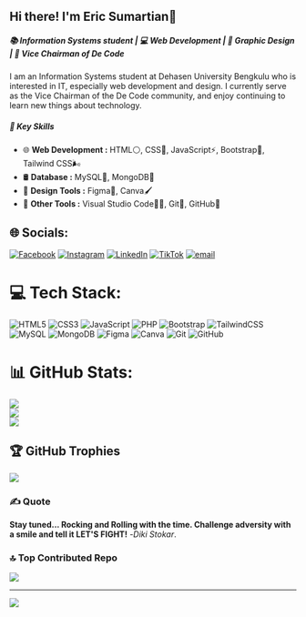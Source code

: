 ## Hi there! I'm Eric Sumartian👋

##### 📚 Information Systems student | 💻 Web Development | 🎨 Graphic Design | 🤝 Vice Chairman of De Code  

I am an Information Systems student at Dehasen University Bengkulu who is interested in IT, especially web development and design. I currently serve as the Vice Chairman of the De Code community, and enjoy continuing to learn new things about technology.

##### **🔑 Key Skills**
- 🌐 **Web Development :** HTML⚪, CSS🎨, JavaScript⚡, Bootstrap💠, Tailwind CSS🌬️ 
- 🛢️ **Database :** MySQL🐬, MongoDB🍃
- 🎨 **Design Tools :** Figma🎨, Canva🖌️
- 🔧 **Other Tools :** Visual Studio Code🧑‍💻, Git🔁, GitHub🐙

## 🌐 Socials:
[![Facebook](https://img.shields.io/badge/Facebook-%231877F2.svg?logo=Facebook&logoColor=white)](https://facebook.com/EricSumartian) [![Instagram](https://img.shields.io/badge/Instagram-%23E4405F.svg?logo=Instagram&logoColor=white)](https://instagram.com/ric_sumar_tian) [![LinkedIn](https://img.shields.io/badge/LinkedIn-%230077B5.svg?logo=linkedin&logoColor=white)](https://linkedin.com/in/EricSumartian) [![TikTok](https://img.shields.io/badge/TikTok-%23000000.svg?logo=TikTok&logoColor=white)](https://tiktok.com/@eric_sumartian) [![email](https://img.shields.io/badge/Email-D14836?logo=gmail&logoColor=white)](mailto:ericsumartian06@gmail.com) 

# 💻 Tech Stack:
![HTML5](https://img.shields.io/badge/html5-%23E34F26.svg?style=for-the-badge&logo=html5&logoColor=white) ![CSS3](https://img.shields.io/badge/css3-%231572B6.svg?style=for-the-badge&logo=css3&logoColor=white) ![JavaScript](https://img.shields.io/badge/javascript-%23323330.svg?style=for-the-badge&logo=javascript&logoColor=%23F7DF1E) ![PHP](https://img.shields.io/badge/php-%23777BB4.svg?style=for-the-badge&logo=php&logoColor=white) ![Bootstrap](https://img.shields.io/badge/bootstrap-%238511FA.svg?style=for-the-badge&logo=bootstrap&logoColor=white) ![TailwindCSS](https://img.shields.io/badge/tailwindcss-%2338B2AC.svg?style=for-the-badge&logo=tailwind-css&logoColor=white) ![MySQL](https://img.shields.io/badge/mysql-4479A1.svg?style=for-the-badge&logo=mysql&logoColor=white) ![MongoDB](https://img.shields.io/badge/MongoDB-%234ea94b.svg?style=for-the-badge&logo=mongodb&logoColor=white)  ![Figma](https://img.shields.io/badge/figma-%23F24E1E.svg?style=for-the-badge&logo=figma&logoColor=white) ![Canva](https://img.shields.io/badge/Canva-%2300C4CC.svg?style=for-the-badge&logo=Canva&logoColor=white) ![Git](https://img.shields.io/badge/git-%23F05033.svg?style=for-the-badge&logo=git&logoColor=white) ![GitHub](https://img.shields.io/badge/github-%23121011.svg?style=for-the-badge&logo=github&logoColor=white)
# 📊 GitHub Stats:
![](https://github-readme-stats.vercel.app/api?username=EricSumartian&theme=shadow_blue&hide_border=false&include_all_commits=false&count_private=false)<br/>
![](https://nirzak-streak-stats.vercel.app/?user=EricSumartian&theme=shadow_blue&hide_border=false)<br/>
![](https://github-readme-stats.vercel.app/api/top-langs/?username=EricSumartian&theme=shadow_blue&hide_border=false&include_all_commits=false&count_private=false&layout=compact)

## 🏆 GitHub Trophies
![](https://github-profile-trophy.vercel.app/?username=EricSumartian&theme=blue_navy&no-frame=false&no-bg=true&margin-w=4)

### ✍️ Quote
**Stay tuned...
Rocking and Rolling with the time.
Challenge adversity with a smile and tell it LET'S FIGHT!**
-_Diki Stokar_.
### 🔝 Top Contributed Repo
![](https://github-contributor-stats.vercel.app/api?username=EricSumartian&limit=5&theme=shadow_blue&combine_all_yearly_contributions=true)

---
[![](https://visitcount.itsvg.in/api?id=EricSumartian&icon=6&color=1)](https://visitcount.itsvg.in)

<!-- Proudly created with GPRM ( https://gprm.itsvg.in ) -->


